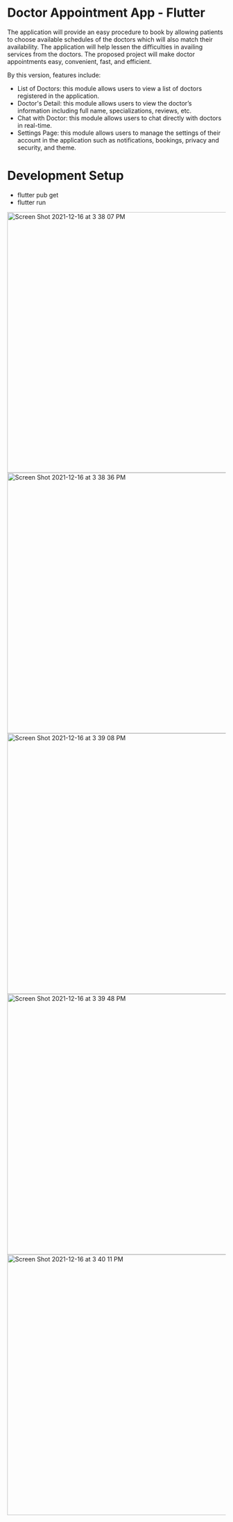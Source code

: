 # Doctor Appointment App - Flutter

The application will provide an easy procedure to book by allowing patients to choose available schedules of the doctors which will also match their availability. The application will help lessen the difficulties in availing services from the doctors. The proposed project will make doctor appointments easy, convenient, fast, and efficient.

By this version, features include:
- List of Doctors: this module allows users to view a list of doctors registered in the application.
- Doctor's Detail: this module allows users to view the doctor’s information including full name, specializations, reviews, etc.
- Chat with Doctor: this module allows users to chat directly with doctors in real-time.
- Settings Page: this module allows  users to manage the settings of their account in the application such as notifications, bookings, privacy and security, and theme.

# Development Setup

- flutter pub get
- flutter run

<img width="600" alt="Screen Shot 2021-12-16 at 3 38 07 PM" src="https://user-images.githubusercontent.com/86506519/146337288-9c6e2f67-fd9f-49eb-a03e-1f80c535ef4e.png">
<img width="600" alt="Screen Shot 2021-12-16 at 3 38 36 PM" src="https://user-images.githubusercontent.com/86506519/146337310-35804239-b337-44fe-8cff-63ac377ce10e.png">
<img width="600" alt="Screen Shot 2021-12-16 at 3 39 08 PM" src="https://user-images.githubusercontent.com/86506519/146337317-a80648ca-9078-44a5-8184-65ff4c7c03c5.png">
<img width="600" alt="Screen Shot 2021-12-16 at 3 39 48 PM" src="https://user-images.githubusercontent.com/86506519/146337319-6d280292-e26b-475d-9c31-c346b9f51751.png">
<img width="600" alt="Screen Shot 2021-12-16 at 3 40 11 PM" src="https://user-images.githubusercontent.com/86506519/146337325-49a45750-27a5-45d2-a3ea-1244f4e4662b.png">
